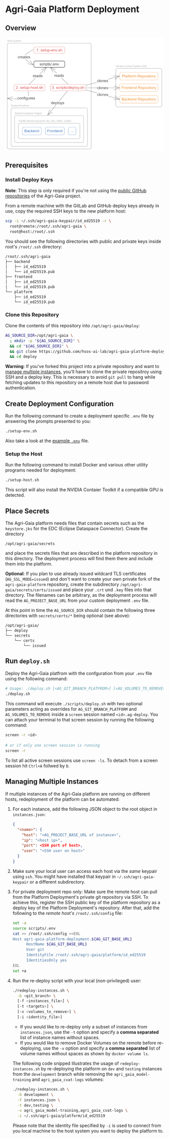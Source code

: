 # Agri-Gaia Platform Deployment

## Overview

![Overview of the Deployment Process](docs/deployment-process.png)

## Prerequisites

### Install Deploy Keys

**Note**: This step is only required if you're not using the [public GitHub repositories](https://github.com/hsos-ai-lab) of the Agri-Gaia project.

From a remote machine with the GitLab and GitHub deploy keys already in use, copy the required SSH keys to the new platform host:

```bash
scp -i ~/.ssh/agri-gaia-keypair/id_ed25519 -r \
  root@remote:/root/.ssh/agri-gaia \
  root@host:/root/.ssh
```

You should see the following directories with public and private keys inside root's `/root/.ssh` directory:

```text
/root/.ssh/agri-gaia
├── backend
│   ├── id_ed25519
│   └── id_ed25519.pub
├── frontend
│   ├── id_ed25519
│   └── id_ed25519.pub
└── platform
    ├── id_ed25519
    └── id_ed25519.pub
```

### Clone this Repository

Clone the contents of this repository into `/opt/agri-gaia/deploy`:

```bash
AG_SOURCE_DIR=/opt/agri-gaia \
  ; mkdir -p "${AG_SOURCE_DIR}" \
  && cd "${AG_SOURCE_DIR}" \
  && git clone https://github.com/hsos-ai-lab/agri-gaia-platform-deployment.git deploy \
  && cd deploy
```

**Warning**: If you've forked this project into a private repository and want to [manage multiple instances](#managing-multiple-instances), you'll have to clone the private repositroy using SSH and a deploy key. This is necessary to avoid `git pull` to hang while fetching updates to this repository on a remote host due to password authentication.

## Create Deployment Configuration

Run the following command to create a deployment specific `.env` file by answering the prompts presented to you:

```bash
./setup-env.sh
```

Also take a look at the [example `.env`](scripts/.env.example) file.

### Setup the Host

Run the following command to install Docker and various other utility programs needed for deployment:

```bash
./setup-host.sh
```

This script will also install the NVIDIA Contaier Toolkit if a compatible GPU is detected.

## Place Secrets

The Agri-Gaia platform needs files that contain secrets such as the `keystore.jks` for the EDC (Eclipse Dataspace Connector). Create the directory

```text
/opt/agri-gaia/secrets
```

and place the secrets files that are described in the platform repository in this directory. The deployment process will find them there and include them into the platform.

**Optional**: If you plan to use already issued wildcard TLS certificates (`AG_SSL_MODE=issued`) and don't want to create your own private fork of the `agri-gaia-platform` repository, create the subdirectory `/opt/agri-gaia/secrets/certs/issued` and place your `.crt` und `.key` files into that directory. The filenames can be arbitrary, as the deployment process will read the `AG_PROJECT_BASE_URL` from your custom deployment `.env` file.

At this point in time the `AG_SOURCE_DIR` should contain the following three directories with `secrets/certs/*` being optional (see above):

```text
/opt/agri-gaia/
├── deploy
└── secrets
    └── certs
        └── issued
```

## Run `deploy.sh`

Deploy the Agri-Gaia platfrom with the confguration from your `.env` file using the following command:

```bash
# Usage: ./deploy.sh [<AG_GIT_BRANCH_PLATFROM>] [<AG_VOLUMES_TO_REMOVE>]
./deploy.sh
```

This command will execute `./scripts/deploy.sh` with two optional parameters acting as overrides for `AG_GIT_BRANCH_PLATFORM` and `AG_VOLUMES_TO_REMOVE` inside a `screen` session named `<id>.ag-deploy`. You can attach your terminal to that screen session by running the following command:

```bash
screen -r <id>

# or if only one screen session is running
screen -r
```

To list all active screen sessions use `screen -ls`. To detach from a screen session hit `Ctrl+A` follwed by `D`.

## Managing Multiple Instances

If multiple instances of the Agri-Gaia platform are running on different hosts, redeployment of the platform can be automated:

1. For each instance, add the following JSON object to the root object in `instances.json`:

    ```json
    {
      "<name>": {
        "host": "<AG_PROJECT_BASE_URL of instance>",
        "ip": "<host ip>",
        "port": <SSH port of host>,
        "user": "<SSH user on host>"
      }
    }
    ```

2. Make sure your local user can access each host via the _same_ keypair using `ssh`. You might have installed that keypair in `~/.ssh/agri-gaia-keypair` or a different subdirectory.

3. For private deployment repo only: Make sure the remote host can pull from the Platform Deployment's private git repository via SSH. To achieve this, register the SSH public key of the platform repository as a deploy key of the Platform Deployment's repository. After that, add the following to the _remote host's_ `/root/.ssh/config` file:

    ```bash
    set -a
    source scripts/.env
    cat >> /root/.ssh/config <<EOL
    Host agri-gaia-platform-deployment.${AG_GIT_BASE_URL}
          HostName ${AG_GIT_BASE_URL}
          User git
          IdentityFile /root/.ssh/agri-gaia/platform/id_ed25519
          IdentitiesOnly yes
    EOL
    set +a
    ```

4. Run the re-deploy script with your local (non-privileged) user:

    ```bash
    ./redeploy-instances.sh \
      -b <git_branch> \
      [-f <instances_file>] \
      [-t <targets>] \
      [-v <volumes_to_remove>] \
      [-i <identity_file>]
    ```

    * If you would like to re-deploy only a subset of instances from `instances.json`, use the `-t` option and specify a **comma separated** list of instance names without spaces.
    * If you would like to remove Docker Volumes on the remote before re-deploying, use the `-v` option and specify a **comma separated** list of volume names without spaces as shown by `docker volume ls`.

    The following code snipped illustrates the usage of `redeploy-instances.sh` by re-deploying the platform on `dev` and `testing` instances from the `development` branch while removing the `agri_gaia_model-training` and `agri_gaia_cvat-logs` volumes:

    ```bash
    ./redeploy-instances.sh \
      -b development \
      -f instances.json \
      -t dev,testing \
      -v agri_gaia_model-training,agri_gaia_cvat-logs \
      -i ~/.ssh/agri-gaia/platform/id_ed25519
    ```

    Please note that the identity file specified by `-i` is used to connect from you local machine to the host system you want to deploy the platform to.
